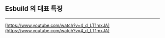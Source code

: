 

## Esbuild 의 대표 특징
----


[https://www.youtube.com/watch?v=4_d_LT1mxJA](https://www.youtube.com/watch?v=4_d_LT1mxJA)